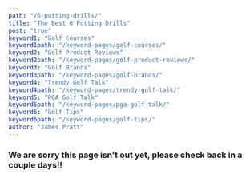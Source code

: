 ```yaml
---
path: "/6-putting-drills/"
title: "The Best 6 Putting Drills"
post: "true"
keyword1: "Golf Courses"
keyword1path: "/keyword-pages/golf-courses/"
keyword2: "Golf Product Reviews"
keyword2path: "/keyword-pages/golf-product-reviews/"
keyword3: "Golf Brands"
keyword3path: "/keyword-pages/golf-brands/"
keyword4: "Trendy Golf Talk"
keyword4path: "/keyword-pages/trendy-golf-talk/"
keyword5: "PGA Golf Talk"
keyword5path: "/keyword-pages/pga-golf-talk/"
keyword6: "Golf Tips"
keyword6path: "/keyword-pages/golf-tips/"
author: "James Pratt"
---
```


<h3> We are sorry this page isn't out yet, please check back in a couple days!! </h3>